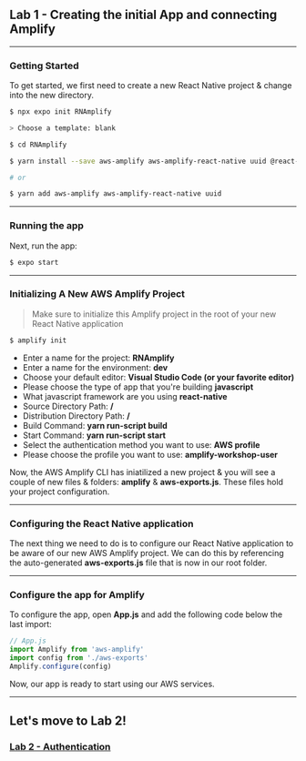 ## Lab 1 - Creating the initial App and connecting Amplify

---

### Getting Started

To get started, we first need to create a new React Native project & change into the new directory.

```bash
$ npx expo init RNAmplify

> Choose a template: blank

$ cd RNAmplify

$ yarn install --save aws-amplify aws-amplify-react-native uuid @react-native-community/netinfo

# or

$ yarn add aws-amplify aws-amplify-react-native uuid
```

---

### Running the app

Next, run the app:

```sh
$ expo start
```
---

### Initializing A New AWS Amplify Project

> Make sure to initialize this Amplify project in the root of your new React Native application

```bash
$ amplify init
```

- Enter a name for the project: __RNAmplify__
- Enter a name for the environment: __dev__
- Choose your default editor: __Visual Studio Code (or your favorite editor)__   
- Please choose the type of app that you're building __javascript__   
- What javascript framework are you using __react-native__   
- Source Directory Path: __/__   
- Distribution Directory Path: __/__
- Build Command: __yarn run-script build__   
- Start Command: __yarn run-script start__   
- Select the authentication method you want to use: __AWS profile__
- Please choose the profile you want to use: __amplify-workshop-user__

Now, the AWS Amplify CLI has iniatilized a new project & you will see a couple of new files & folders: __amplify__ & __aws-exports.js__. These files hold your project configuration.

---

### Configuring the React Native application

The next thing we need to do is to configure our React Native application to be aware of our new AWS Amplify project. We can do this by referencing the auto-generated __aws-exports.js__ file that is now in our root folder.

---

### Configure the app for Amplify

To configure the app, open __App.js__ and add the following code below the last import:

```js
// App.js
import Amplify from 'aws-amplify'
import config from './aws-exports'
Amplify.configure(config)
```

Now, our app is ready to start using our AWS services.

---

## Let's move to Lab 2!
### [Lab 2 - Authentication](../02-authentication/README.md)